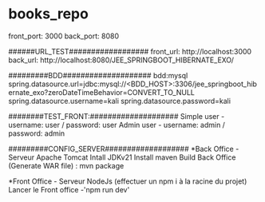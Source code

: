 # books_repo
front_port: 3000
back_port: 8080

######URL_TEST##################
front_url: http://localhost:3000
back_url: http://localhost:8080/JEE_SPRINGBOOT_HIBERNATE_EXO/

#########BDD####################
bdd:mysql
spring.datasource.url=jdbc:mysql://<BDD_HOST>:3306/jee_springboot_hibernate_exo?zeroDateTimeBehavior=CONVERT_TO_NULL
spring.datasource.username=kali
spring.datasource.password=kali

########TEST_FRONT:####################
Simple user - username: user / password: user
Admin user - username: admin / password: admin

#########CONFIG_SERVER###################
*Back Office - Serveur Apache Tomcat
Intall JDKv21
Install maven
Build Back Office (Generate WAR file) : mvn package

*Front Office - Serveur NodeJs (effectuer un npm i à la racine du projet)
Lancer le Front office -'npm run dev'

